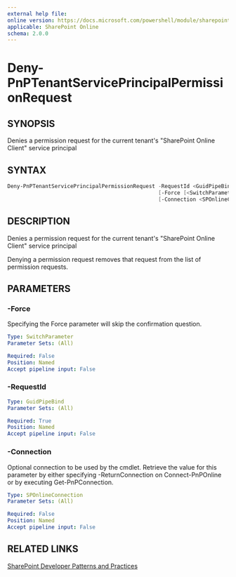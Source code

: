 ```yaml
---
external help file:
online version: https://docs.microsoft.com/powershell/module/sharepoint-pnp/deny-pnptenantserviceprincipalpermissionrequest
applicable: SharePoint Online
schema: 2.0.0
---
```


# Deny-PnPTenantServicePrincipalPermissionRequest

## SYNOPSIS
Denies a permission request for the current tenant's "SharePoint Online Client" service principal

## SYNTAX 

```powershell
Deny-PnPTenantServicePrincipalPermissionRequest -RequestId <GuidPipeBind>
                                                [-Force [<SwitchParameter>]]
                                                [-Connection <SPOnlineConnection>]
```

## DESCRIPTION
Denies a permission request for the current tenant's "SharePoint Online Client" service principal

Denying a permission request removes that request from the list of permission requests.

## PARAMETERS

### -Force
Specifying the Force parameter will skip the confirmation question.

```yaml
Type: SwitchParameter
Parameter Sets: (All)

Required: False
Position: Named
Accept pipeline input: False
```

### -RequestId


```yaml
Type: GuidPipeBind
Parameter Sets: (All)

Required: True
Position: Named
Accept pipeline input: False
```

### -Connection
Optional connection to be used by the cmdlet. Retrieve the value for this parameter by either specifying -ReturnConnection on Connect-PnPOnline or by executing Get-PnPConnection.

```yaml
Type: SPOnlineConnection
Parameter Sets: (All)

Required: False
Position: Named
Accept pipeline input: False
```

## RELATED LINKS

[SharePoint Developer Patterns and Practices](https://aka.ms/sppnp)